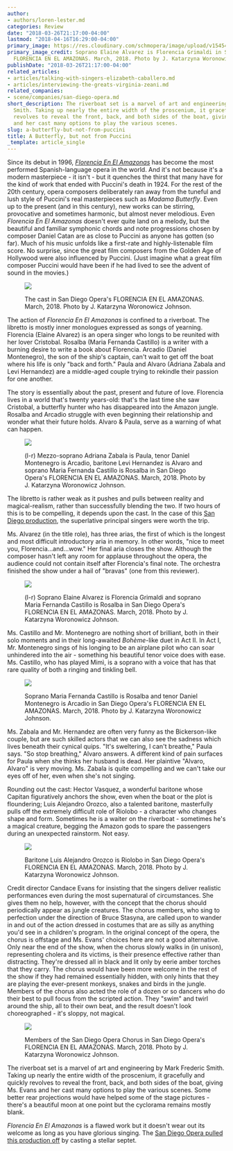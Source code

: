 ```yaml
---
author:
- authors/loren-lester.md
categories: Review
date: "2018-03-26T21:17:00-04:00"
lastmod: "2018-04-16T16:29:00-04:00"
primary_image: https://res.cloudinary.com/schmopera/image/upload/v1545409169/media/webhook-uploads/1522113377638/sq---jkat_Amazonas_031418_376.jpg.jpg
primary_image_credit: Soprano Elaine Alvarez is Florencia Grimaldi in San Diego Opera's
  FLORENCIA EN EL AMAZONAS. March, 2018. Photo by J. Katarzyna Woronowicz Johnson.
publishDate: "2018-03-26T21:17:00-04:00"
related_articles:
- articles/talking-with-singers-elizabeth-caballero.md
- articles/interviewing-the-greats-virginia-zeani.md
related_companies:
- scene/companies/san-diego-opera.md
short_description: The riverboat set is a marvel of art and engineering by Mark Frederic
  Smith. Taking up nearly the entire width of the proscenium, it gracefully and quickly
  revolves to reveal the front, back, and both sides of the boat, giving Ms. Evans
  and her cast many options to play the various scenes.
slug: a-butterfly-but-not-from-puccini
title: A Butterfly, but not from Puccini
_template: article_single
---
```


Since its debut in 1996, [*Florencia En El Amazonas*](https://www.sdopera.org/season/2017-2018-season/florencia) has become the most performed Spanish-language opera in the world. And it's not because it's a modern masterpiece - it isn't - but it quenches the thirst that many have for the kind of work that ended with Puccini's death in 1924. For the rest of the 20th century, opera composers deliberately ran away from the tuneful and lush style of Puccini's real masterpieces such as *Madama Butterfly*. Even up to the present (and in this century), new works can be stirring, provocative and sometimes harmonic, but almost never melodious. Even *Florencia En El Amazonas* doesn't ever quite land on a melody, but the beautiful and familiar symphonic chords and note progressions chosen by composer Daniel Catan are as close to Puccini as anyone has gotten (so far). Much of his music unfolds like a first-rate and highly-listenable film score. No surprise, since the great film composers from the Golden Age of Hollywood were also influenced by Puccini. (Just imagine what a great film composer Puccini would have been if he had lived to see the advent of sound in the movies.)

<figure data-type="image">

![](https://res.cloudinary.com/schmopera/image/upload/v1545409169/media/webhook-uploads/1522112958570/jkat_Amazonas_031418_358.jpg.jpg)

<figcaption>The cast in San Diego Opera's FLORENCIA EN EL AMAZONAS. March, 2018. Photo by J. Katarzyna Woronowicz Johnson.</figcaption>
</figure>

The action of *Florencia En El Amazonas* is confined to a riverboat. The libretto is mostly inner monologues expressed as songs of yearning. Florencia (Elaine Alvarez) is an opera singer who longs to be reunited with her lover Cristobal. Rosalba (Maria Fernanda Castillo) is a writer with a burning desire to write a book about Florencia. Arcadio (Daniel Montenegro), the son of the ship's captain, can't wait to get off the boat where his life is only "back and forth." Paula and Alvaro (Adriana Zabala and Levi Hernandez) are a middle-aged couple trying to rekindle their passion for one another.

The story is essentially about the past, present and future of love. Florencia lives in a world that's twenty years-old: that's the last time she saw Cristobal, a butterfly hunter who has disappeared into the Amazon jungle. Rosalba and Arcadio struggle with even beginning their relationship and wonder what their future holds. Alvaro & Paula, serve as a warning of what can happen.

<figure data-type="image">

![](https://res.cloudinary.com/schmopera/image/upload/v1545409169/media/webhook-uploads/1522112980618/jkat_Amazonas_031418_155.jpg.jpg)

<figcaption>(l-r) Mezzo-soprano Adriana Zabala is Paula, tenor Daniel Montenegro is Arcadio, baritone Levi Hernandez is Alvaro and soprano Maria Fernanda Castillo is Rosalba in San Diego Opera's FLORENCIA EN EL AMAZONAS. March, 2018. Photo by J. Katarzyna Woronowicz Johnson.</figcaption>
</figure>

The libretto is rather weak as it pushes and pulls between reality and magical-realism, rather than successfully blending the two. If two hours of this is to be compelling, it depends upon the cast. In the case of this [San Diego production](https://www.sdopera.org/season/2017-2018-season/florencia), the superlative principal singers were worth the trip.

Ms. Alvarez (in the title role), has three arias, the first of which is the longest and most difficult introductory aria in memory. In other words, "nice to meet you, Florencia…and…wow." Her final aria closes the show. Although the composer hasn't left any room for applause throughout the opera, the audience could not contain itself after Florencia's final note. The orchestra finished the show under a hail of "bravas" (one from this reviewer).

<figure data-type="image">

![](https://res.cloudinary.com/schmopera/image/upload/v1545409169/media/webhook-uploads/1522112968949/jkat_Amazonas_031418_325.jpg.jpg)

<figcaption>(l-r) Soprano Elaine Alvarez is Florencia Grimaldi and soprano Maria Fernanda Castillo is Rosalba in San Diego Opera's FLORENCIA EN EL AMAZONAS. March, 2018. Photo by J. Katarzyna Woronowicz Johnson.</figcaption>
</figure>

Ms. Castillo and Mr. Montenegro are nothing short of brilliant, both in their solo moments and in their long-awaited *Bohème*-like duet in Act II. In Act I, Mr. Montenegro sings of his longing to be an airplane pilot who can soar unhindered into the air - something his beautiful tenor voice does with ease. Ms. Castillo, who has played Mimì, is a soprano with a voice that has that rare quality of both a ringing and tinkling bell.

<figure data-type="image">

![](https://res.cloudinary.com/schmopera/image/upload/v1545409169/media/webhook-uploads/1522113021414/jkat_Amazonas_031418_246.jpg.jpg)

<figcaption>Soprano Maria Fernanda Castillo is Rosalba and tenor Daniel Montenegro is Arcadio in San Diego Opera's FLORENCIA EN EL AMAZONAS. March, 2018. Photo by J. Katarzyna Woronowicz Johnson.</figcaption>
</figure>

Ms. Zabala and Mr. Hernandez are often very funny as the Bickerson-like couple, but are such skilled actors that we can also see the sadness which lives beneath their cynical quips. "It's sweltering, I can't breathe," Paula says. "So stop breathing," Alvaro answers. A different kind of pain surfaces for Paula when she thinks her husband is dead. Her plaintive "Alvaro, Alvaro" is very moving. Ms. Zabala is quite compelling and we can't take our eyes off of her, even when she's not singing.

Rounding out the cast: Hector Vasquez, a wonderful baritone whose Capitan figuratively anchors the show, even when the boat or the plot is floundering; Luis Alejandro Orozco, also a talented baritone, masterfully pulls off the extremely difficult role of Riolobo - a character who changes shape and form. Sometimes he is a waiter on the riverboat - sometimes he's a magical creature, begging the Amazon gods to spare the passengers during an unexpected rainstorm. Not easy.

<figure data-type="image">

![](https://res.cloudinary.com/schmopera/image/upload/v1545409169/media/webhook-uploads/1522113036675/jkat_Amazonas_031418_202.jpg.jpg)

<figcaption>Baritone Luis Alejandro Orozco is Riolobo in San Diego Opera's FLORENCIA EN EL AMAZONAS. March, 2018. Photo by J. Katarzyna Woronowicz Johnson.</figcaption>
</figure>

Credit director Candace Evans for insisting that the singers deliver realistic performances even during the most supernatural of circumstances. She gives them no help, however, with the concept that the chorus should periodically appear as jungle creatures. The chorus members, who sing to perfection under the direction of Bruce Stasyna, are called upon to wander in and out of the action dressed in costumes that are as silly as anything you'd see in a children's program. In the original concept of the opera, the chorus is offstage and Ms. Evans' choices here are not a good alternative. Only near the end of the show, when the chorus slowly walks in (in unison), representing cholera and its victims, is their presence effective rather than distracting. 
They're dressed all in black and lit only by eerie amber torches that they carry. The chorus would have been more welcome in the rest of the show if they had remained essentially hidden, with only hints that they are playing the ever-present monkeys, snakes and birds in the jungle.
Members of the chorus also acted the role of a dozen or so dancers who do their best to pull focus from the scripted action. They "swim" and twirl around the ship, all to their own beat, and the result doesn't look choreographed - it's sloppy, not magical.

<figure data-type="image">

![](https://res.cloudinary.com/schmopera/image/upload/v1545409169/media/webhook-uploads/1522113010445/jkat_Amazonas_031518_205.jpg.jpg)

<figcaption>Members of the San Diego Opera Chorus in San Diego Opera's FLORENCIA EN EL AMAZONAS. March, 2018. Photo by J. Katarzyna Woronowicz Johnson.</figcaption>
</figure>

The riverboat set is a marvel of art and engineering by Mark Frederic Smith. Taking up nearly the entire width of the proscenium, it gracefully and quickly revolves to reveal the front, back, and both sides of the boat, giving Ms. Evans and her cast many options to play the various scenes. Some better rear projections would have helped some of the stage pictures - there's a beautiful moon at one point but the cyclorama remains mostly blank.

*Florencia En El Amazonas* is a flawed work but it doesn't wear out its welcome as long as you have glorious singing. The [San Diego Opera pulled this production off](https://www.sdopera.org/season/2017-2018-season/florencia) by casting a stellar septet.
